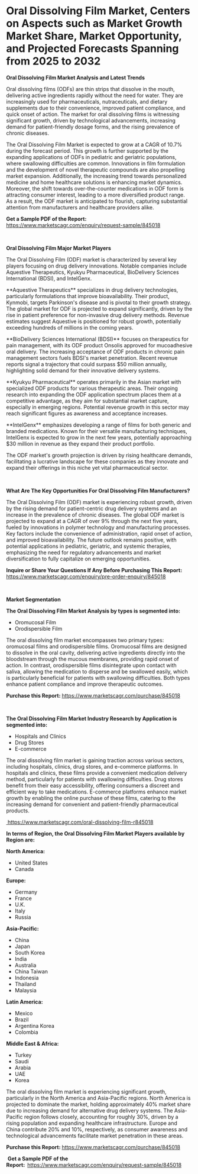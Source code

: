 <p><h1>Oral Dissolving Film Market, Centers on Aspects such as Market Growth Market Share, Market Opportunity, and Projected Forecasts Spanning from 2025 to 2032</h1></p><p><strong>Oral Dissolving Film Market Analysis and Latest Trends</strong></p>
<p><p>Oral dissolving films (ODFs) are thin strips that dissolve in the mouth, delivering active ingredients rapidly without the need for water. They are increasingly used for pharmaceuticals, nutraceuticals, and dietary supplements due to their convenience, improved patient compliance, and quick onset of action. The market for oral dissolving films is witnessing significant growth, driven by technological advancements, increasing demand for patient-friendly dosage forms, and the rising prevalence of chronic diseases.</p><p>The Oral Dissolving Film Market is expected to grow at a CAGR of 10.7% during the forecast period. This growth is further supported by the expanding applications of ODFs in pediatric and geriatric populations, where swallowing difficulties are common. Innovations in film formulation and the development of novel therapeutic compounds are also propelling market expansion. Additionally, the increasing trend towards personalized medicine and home healthcare solutions is enhancing market dynamics. Moreover, the shift towards over-the-counter medications in ODF form is attracting consumer interest, leading to a more diversified product range. As a result, the ODF market is anticipated to flourish, capturing substantial attention from manufacturers and healthcare providers alike.</p></p>
<p><strong>Get a Sample PDF of the Report:&nbsp;</strong> <a href="https://www.marketscagr.com/enquiry/request-sample/845018?utm_campaign=3517&utm_medium=2&utm_source=Github&utm_content=ia&utm_term=19042025&utm_id=oral-dissolving-film">https://www.marketscagr.com/enquiry/request-sample/845018</a></p>
<p>&nbsp;</p>
<p><strong>Oral Dissolving Film Major Market Players</strong></p>
<p><p>The Oral Dissolving Film (ODF) market is characterized by several key players focusing on drug delivery innovations. Notable companies include Aquestive Therapeutics, Kyukyu Pharmaceutical, BioDelivery Sciences International (BDSI), and IntelGenx.</p><p>**Aquestive Therapeutics** specializes in drug delivery technologies, particularly formulations that improve bioavailability. Their product, Kynmobi, targets Parkinson's disease and is pivotal to their growth strategy. The global market for ODF is projected to expand significantly, driven by the rise in patient preference for non-invasive drug delivery methods. Revenue estimates suggest Aquestive is positioned for robust growth, potentially exceeding hundreds of millions in the coming years.</p><p>**BioDelivery Sciences International (BDSI)** focuses on therapeutics for pain management, with its ODF product Onsolis approved for mucoadhesive oral delivery. The increasing acceptance of ODF products in chronic pain management sectors fuels BDSI's market penetration. Recent revenue reports signal a trajectory that could surpass $50 million annually, highlighting solid demand for their innovative delivery systems.</p><p>**Kyukyu Pharmaceutical** operates primarily in the Asian market with specialized ODF products for various therapeutic areas. Their ongoing research into expanding the ODF application spectrum places them at a competitive advantage, as they aim for substantial market capture, especially in emerging regions. Potential revenue growth in this sector may reach significant figures as awareness and acceptance increases.</p><p>**IntelGenx** emphasizes developing a range of films for both generic and branded medications. Known for their versatile manufacturing techniques, IntelGenx is expected to grow in the next few years, potentially approaching $30 million in revenue as they expand their product portfolio.</p><p>The ODF market's growth projection is driven by rising healthcare demands, facilitating a lucrative landscape for these companies as they innovate and expand their offerings in this niche yet vital pharmaceutical sector.</p></p>
<p>&nbsp;</p>
<p><strong>What Are The Key Opportunities For Oral Dissolving Film Manufacturers?</strong></p>
<p><p>The Oral Dissolving Film (ODF) market is experiencing robust growth, driven by the rising demand for patient-centric drug delivery systems and an increase in the prevalence of chronic diseases. The global ODF market is projected to expand at a CAGR of over 9% through the next five years, fueled by innovations in polymer technology and manufacturing processes. Key factors include the convenience of administration, rapid onset of action, and improved bioavailability. The future outlook remains positive, with potential applications in pediatric, geriatric, and systemic therapies, emphasizing the need for regulatory advancements and market diversification to fully capitalize on emerging opportunities.</p></p>
<p><strong>Inquire or Share Your Questions If Any Before Purchasing This Report:</strong> <a href="https://www.marketscagr.com/enquiry/pre-order-enquiry/845018?utm_campaign=3517&utm_medium=2&utm_source=Github&utm_content=ia&utm_term=19042025&utm_id=oral-dissolving-film">https://www.marketscagr.com/enquiry/pre-order-enquiry/845018</a></p>
<p>&nbsp;</p>
<p><strong>Market Segmentation</strong></p>
<p><strong>The Oral Dissolving Film Market Analysis by types is segmented into:</strong></p>
<p><ul><li>Oromucosal Film</li><li>Orodispersible Film</li></ul></p>
<p><p>The oral dissolving film market encompasses two primary types: oromucosal films and orodispersible films. Oromucosal films are designed to dissolve in the oral cavity, delivering active ingredients directly into the bloodstream through the mucous membranes, providing rapid onset of action. In contrast, orodispersible films disintegrate upon contact with saliva, allowing the medication to disperse and be swallowed easily, which is particularly beneficial for patients with swallowing difficulties. Both types enhance patient compliance and improve therapeutic outcomes.</p></p>
<p><strong>Purchase this Report:&nbsp;</strong><a href="https://www.marketscagr.com/purchase/845018?utm_campaign=3517&utm_medium=2&utm_source=Github&utm_content=ia&utm_term=19042025&utm_id=oral-dissolving-film">https://www.marketscagr.com/purchase/845018</a></p>
<p>&nbsp;</p>
<p><strong>The Oral Dissolving Film Market Industry Research by Application is segmented into:</strong></p>
<p><ul><li>Hospitals and Clinics</li><li>Drug Stores</li><li>E-commerce</li></ul></p>
<p><p>The oral dissolving film market is gaining traction across various sectors, including hospitals, clinics, drug stores, and e-commerce platforms. In hospitals and clinics, these films provide a convenient medication delivery method, particularly for patients with swallowing difficulties. Drug stores benefit from their easy accessibility, offering consumers a discreet and efficient way to take medications. E-commerce platforms enhance market growth by enabling the online purchase of these films, catering to the increasing demand for convenient and patient-friendly pharmaceutical products.</p></p>
<p><a href="https://www.marketscagr.com/oral-dissolving-film-r845018?utm_campaign=3517&utm_medium=2&utm_source=Github&utm_content=ia&utm_term=19042025&utm_id=oral-dissolving-film">&nbsp;https://www.marketscagr.com/oral-dissolving-film-r845018</a></p>
<p><strong>In terms of Region, the Oral Dissolving Film Market Players available by Region are:</strong></p>
<p>
    <p> <strong> North America: </strong>
        <ul>
            <li>United States</li>
            <li>Canada</li>
        </ul>
        </p> 
    <p> <strong> Europe: </strong>
        <ul>
            <li>Germany</li>
            <li>France</li>
            <li>U.K.</li>
            <li>Italy</li>
            <li>Russia</li>
        </ul>
        </p> 
    <p> <strong> Asia-Pacific: </strong>
        <ul>
            <li>China</li>
            <li>Japan</li>
            <li>South Korea</li>
            <li>India</li>
            <li>Australia</li>
            <li>China Taiwan</li>
            <li>Indonesia</li>
            <li>Thailand</li>
            <li>Malaysia</li>
        </ul>
        </p> 
    <p> <strong> Latin America: </strong>
        <ul>
            <li>Mexico</li>
            <li>Brazil</li>
            <li>Argentina Korea</li>
            <li>Colombia</li>
        </ul>
        </p> 
    <p> <strong> Middle East & Africa: </strong>
        <ul>
            <li>Turkey</li>
            <li>Saudi</li>
            <li>Arabia</li>
            <li>UAE</li>
            <li>Korea</li>
        </ul>
    </p>
    </p>
<p><p>The oral dissolving film market is experiencing significant growth, particularly in the North America and Asia-Pacific regions. North America is projected to dominate the market, holding approximately 40% market share due to increasing demand for alternative drug delivery systems. The Asia-Pacific region follows closely, accounting for roughly 30%, driven by a rising population and expanding healthcare infrastructure. Europe and China contribute 20% and 10%, respectively, as consumer awareness and technological advancements facilitate market penetration in these areas.</p></p>
<p><strong>Purchase this Report: </strong><a href="https://www.marketscagr.com/purchase/845018?utm_campaign=3517&utm_medium=2&utm_source=Github&utm_content=ia&utm_term=19042025&utm_id=oral-dissolving-film">https://www.marketscagr.com/purchase/845018</a></p>
<p>&nbsp;<strong>Get a Sample PDF of the Report:&nbsp;&nbsp;</strong><a href="https://www.marketscagr.com/enquiry/request-sample/845018?utm_campaign=3517&utm_medium=2&utm_source=Github&utm_content=ia&utm_term=19042025&utm_id=oral-dissolving-film">https://www.marketscagr.com/enquiry/request-sample/845018</a></p>
<p><strong></strong></p>
<p><p></p><p></p><p></p></p>
